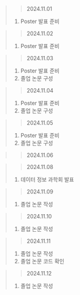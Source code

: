 > > 2024.11.01
> 1. Poster 발표 준비

> > 2024.11.02
> 1. Poster 발표 준비

> > 2024.11.03
> 1. Poster 발표 준비
> 2. 졸업 논문 구성 

> > 2024.11.04
> 1. Poster 발표 준비
> 2. 졸업 논문 구성 

> > 2024.11.05
> 1. Poster 발표 준비
> 2. 졸업 논문 구성 

> > 2024.11.06


> > 2024.11.08
> 1. 데이터 정보 과학회 발표

> > 2024.11.09
> 1. 졸업 논문 작성

> > 2024.11.10
> 1. 졸업 논문 작성

> > 2024.11.11
> 1. 졸업 논문 작성
> 2. 졸업 논문 코드 확인

> > 2024.11.12
> 1. 졸업 논문 작성
